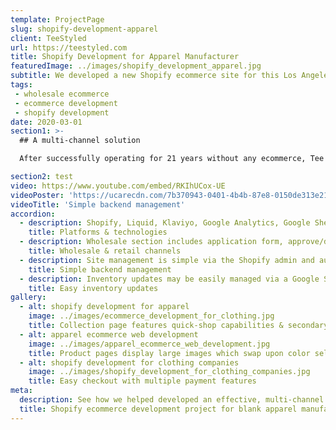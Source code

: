 ```yaml
---
template: ProjectPage
slug: shopify-development-apparel
client: TeeStyled
url: https://teestyled.com
title: Shopify Development for Apparel Manufacturer
featuredImage: ../images/shopify_development_apparel.jpg
subtitle: We developed a new Shopify ecommerce site for this Los Angeles-based blank apparel manufacturer to sell to existing wholesale customers & introduce a direct-to-consumer retail channel
tags:
 - wholesale ecommerce
 - ecommerce development
 - shopify development
date: 2020-03-01
section1: >-
  ## A multi-channel solution

  After successfully operating for 21 years without any ecommerce, Tee Styled came to us looking to develop a solution to sell both to their current wholesale customer, as well as open a new sales channel to sell direct to customers.

section2: test
video: https://www.youtube.com/embed/RKIhUCox-UE
videoPoster: 'https://ucarecdn.com/7b370943-0401-4b4b-87e8-0150de313e21/-/progressive/yes/-/format/auto/-/resize/2000x/'
videoTitle: 'Simple backend management'
accordion:
  - description: Shopify, Liquid, Klaviyo, Google Analytics, Google Sheets
    title: Platforms & technologies
  - description: Wholesale section includes application form, approve/deny process, custom discounts & tiered pricing. Retail section allows company to sell to a new customer segment.
    title: Wholesale & retail channels
  - description: Site management is simple via the Shopify admin and automated integrations with Klaviyo for email marketing.
    title: Simple backend management
  - description: Inventory updates may be easily managed via a Google Sheets integration
    title: Easy inventory updates
gallery:
  - alt: shopify development for apparel
    image: ../images/ecommerce_development_for_clothing.jpg
    title: Collection page features quick-shop capabilities & secondary image on hover
  - alt: apparel ecommerce web development
    image: ../images/apparel_ecommerce_web_development.jpg
    title: Product pages display large images which swap upon color selection
  - alt: shopify development for clothing companies
    image: ../images/shopify_development_for_clothing_companies.jpg
    title: Easy checkout with multiple payment features
meta:
  description: See how we helped developed an effective, multi-channel Shopify site for this Los Angeles-based blank apparel manufacturer & wholesaler.
  title: Shopify ecommerce development project for blank apparel manufacturer
---
```

